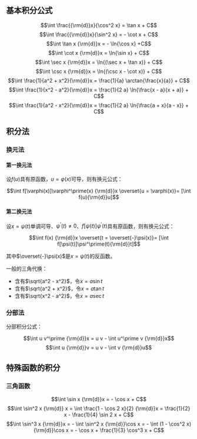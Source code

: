 ## 基本积分公式

$$\int \frac{{\rm{d}}x}{\cos^2 x} = \tan x + C$$
$$\int \frac{{\rm{d}}x}{\sin^2 x} = - \cot x + C$$
$$\int \tan x {\rm{d}}x = - \ln{\cos x} +C$$
$$\int \cot x {\rm{d}}x = \ln{\sin x} + C$$
$$\int \sec x {\rm{d}}x = \ln{(\sec x + \tan x)} + C$$
$$\int \csc x {\rm{d}}x = \ln{(\csc x - \cot x)} + C$$
$$\int \frac{1}{a^2 + x^2}{\rm{d}}x = \frac{1}{a} \arctan{\frac{x}{a}} + C$$
$$\int \frac{1}{x^2 - a^2}{\rm{d}}x = \frac{1}{2 a} \ln{\frac{x - a}{x + a}} + C$$
$$\int \frac{1}{a^2 - x^2}{\rm{d}}x = \frac{1}{2 a} \ln{\frac{a + x}{a - x}} + C$$

## 积分法

### 换元法

#### 第一换元法

设$f(u)$具有原函数，$u = \varphi(x)$可导，则有换元公式：

$$\int f[\varphi(x)]\varphi^\prime(x) {\rm{d}}x \overset{u = \varphi(x)}= [\int f(u){\rm{d}}u]$$

#### 第二换元法

设$x = \psi(t)$单调可导、$\psi^\prime(t) \neq 0$、$f[\psi(t)]\psi^\prime(t)$具有原函数，则有换元公式：

$$\int f(x) {\rm{d}}x \overset{t = \overset{-}\psi(x)}= [\int f[\psi(t)]\psi^\prime(t){\rm{d}}t]$$

其中$\overset{-}\psi(x)$是$x = \psi(t)$的反函数。

一般的三角代换：

- 含有$\sqrt{a^2 - x^2}$，令$x = a \sin t$
- 含有$\sqrt{a^2 + x^2}$，令$x = a \tan t$
- 含有$\sqrt{x^2 - a^2}$，令$x = a \sec t$

### 分部法

分部积分公式：

$$\int u v^\prime {\rm{d}}x = u v - \int u^\prime v {\rm{d}}x$$
$$\int u {\rm{d}}v = u v - \int v {\rm{d}}u$$


## 特殊函数的积分

### 三角函数

$$\int \sin x {\rm{d}}x = - \cos x + C$$
$$\int \sin^2 x {\rm{d}} x = \int \frac{1 - \cos 2 x}{2} {\rm{d}}x = \frac{1}{2} x - \frac{1}{4} \sin 2 x + C$$
$$\int \sin^3 x {\rm{d}}x = - \int \sin^2 x {\rm{d}}\cos x = - \int (1 - \cos^2 x) {\rm{d}}\cos x = - \cos x + \frac{1}{3} \cos^3 x + C$$